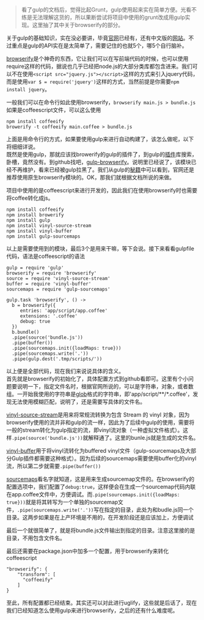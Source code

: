 > 看了gulp的文档后，觉得比起Grunt，gulp使用起来实在简单方便。光看不练是无法理解这货的，所以果断尝试将项目中使用的grunt改成用gulp实现。这里抽了其中关于browserify的部分。

关于gulp的基础知识，实在没必要讲，毕竟[官网](http://gulpjs.com/)已经有，还有中文版的[网站](http://www.gulpjs.com.cn/)。不过重点是gulp的API实在是太简单了，需要记住的也就5个，哪5个自行脑补。

[browserify](https://github.com/substack/node-browserify)是个神奇的东西，它让我们可以在写前端代码的时候，也可以使用require这样的代码，据说也几乎已经把node.js的大部分类库都包含进来。我们可以不在使用`<script src="jquery.js"></script>`这样的方式来引入jquery代码，而是使用`var $ = require('jquery')`这样的方式，当然前提是你需要`npm install jquery`。

一般我们可以在命令行如此使用browserify，`browserify main.js > bundle.js`  
如果是coffeescript文件，可以这么使用
```
npm install coffeeify
browerify -t coffeeify main.coffee > bundle.js
```

上面是用命令行的方式，如果要使用gulp来进行自动构建了，该怎么做呢，以下将细细详说。  
既然是使用gulp，那就应该找browerify的gulp的插件了，到gulp的[插件](http://gulpjs.com/plugins/)库搜索，卧槽，竟然没有。到github找吧，[gulp-browserify](https://github.com/deepak1556/gulp-browserify)。说明里已经说了，该模块已经不再维护，看来已经被gulp拉黑了。我们从gulp的[秘籍](https://github.com/gulpjs/gulp/tree/master/docs/recipes)中可以看到，官网还是推荐使用原生browserify模块的。OK，那我们就根据文档所说的来做。

项目中使用的是coffeescript来进行开发的，因此我们在使用browserify时也需要将coffee转化成js。
```
npm install coffeeify
npm install browerify
npm install gulp
npm install vinyl-source-stream
npm install vinyl-buffer
npm install gulp-sourcemaps
```
以上是需要使用到的模块，最后3个是用来干嘛，等下会说。接下来看看gulpfile代码，语法是coffeescript的语法
```
gulp = require 'gulp'
browserify = require 'browserify'
source = require 'vinyl-source-stream'
buffer = require 'vinyl-buffer'
sourcemaps = require 'gulp-sourcemaps'

gulp.task 'browserify', () ->
  b = browserify({
     entries: 'app/script/app.coffee'
     extensions: '.coffee'
     debug: true
  })
  b.bundle()
  .pipe(source('bundle.js'))
  .pipe(buffer())
  .pipe(sourcemaps.init({loadMaps: true}))
  .pipe(sourcemaps.write('.'))
  .pipe(gulp.dest('.tmp/scripts/'))
```
以上便是全部代码，现在我们来说说具体的含义。  
首先就是browserify的初始化了，具体配置方式到github看即可。这里有个小问题要说明一下，指定文件名时，根据官网所说的，可以是字符串，对象，或者数组。一开始我使用的字符串是[glob](https://github.com/isaacs/node-glob)格式的字符串，即'app/script/**/*.coffee'，发现无法使用模糊匹配，说明了，还是需要写具体的文件名。
  
[vinyl-source-stream](https://github.com/hughsk/vinyl-source-stream)是用来将常规流转换为包含 Stream 的 vinyl 对象，因为browserify使用的流并非和gulp的流一样，因此为了后续中gulp的使用，需要将一般的stream转化为gulp指定的流，即vinyl流对象（一种虚拟文件格式）。这样`.pipe(source('bundle.js'))`就解释通了。这里的bunle.js就是生成的文件名。  

[vinyl-buffer](https://github.com/hughsk/vinyl-buffer)用于将vinyl流转化为buffered vinyl文件（gulp-sourcemaps及大部分Gulp插件都需要这种格式）。因为后续的sourcemaps需要使用buffer化的vinyl流，所以第二步就需要`.pipe(buffer())`  

[sourcemaps](https://github.com/floridoo/gulp-sourcemaps)看名字就知道，这是用来生成sourcemap文件的。在browserify的配置选项中，我们配置了`debug:true`，这样便会在生成一个sourcemap代码内联在app.coffee文件中，方便调试。而`.pipe(sourcemaps.init({loadMaps: true}))`就是将其转写为一个单独的sourcemap文件，`.pipe(sourcemaps.write('.'))`写在指定的目录，此处为和budle.js同一个目录。这两步如果是在上产环境是不用的，在开发阶段还是应该加上，方便调试  

最后一个就很简单了，就是将bundle.js文件输出到指定的目录。注意这里接的是目录，不用包含文件名。  

最后还需要在package.json中加多一个配置，用于browserify来转化coffeescript
```
"browserify": {
    "transform": [
      "coffeeify"
    ]
}
```  

至此，所有配置都已经结束。其实还可以对此进行uglify，这些就是后话了，现在我们已经知道怎么使用gulp来进行browserify，之后的还有什么难度呢。
